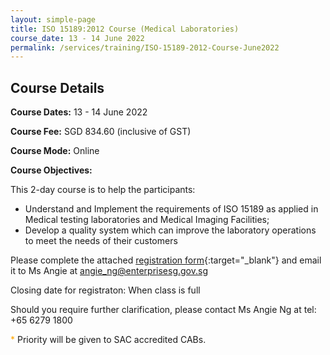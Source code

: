 ```yaml
---
layout: simple-page
title: ISO 15189:2012 Course (Medical Laboratories)
course_date: 13 - 14 June 2022
permalink: /services/training/ISO-15189-2012-Course-June2022
---
```


## Course Details
**Course Dates:**  13 - 14 June 2022

**Course Fee:**  SGD 834.60 (inclusive of GST) 
 
**Course Mode:**  Online

**Course Objectives:**

This 2-day course is to help the participants:
* Understand and Implement the requirements of ISO 15189 as applied in Medical testing laboratories and Medical Imaging Facilities;
* Develop a quality system which can improve the laboratory operations to meet the needs of their customers
 
Please complete the attached [registration form](/files/registration-forms/Registration-form-ISO-15189-June2022.docx){:target="_blank"} and email it to Ms Angie at <angie_ng@enterprisesg.gov.sg>

Closing date for registraton:  When class is full
  
Should you require further clarification, please contact Ms Angie Ng at tel: +65 6279 1800 

<span style="color:orange;">*</span> Priority will be given to SAC accredited CABs.   
